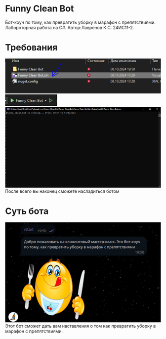 # Funny Clean Bot
Бот-коуч по тому, как превратить уборку в марафон с препятствиями.
Лабороторная работа на C#.
Автор:Лавренов К.С. 24ИС11-2.
# Требования
![alt text](image.PNG)
![alt text](image1.PNG)
![alt text](image2.PNG)
После всего вы наконец сможете насладиться ботом
# Суть бота
![alt text](image3.PNG)
Этот бот сможет дать вам наставления о том как превратить уборку в марафон с препятствиями.
